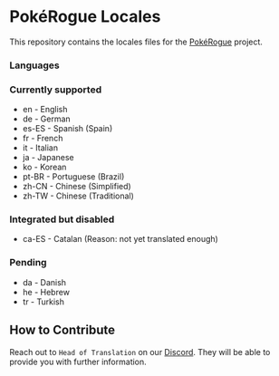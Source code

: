 # PokéRogue Locales

This repository contains the locales files for the [PokéRogue](https://github.com/pagefaultgames/pokerogue) project.

### Languages

### Currently supported

- en - English
- de - German
- es-ES - Spanish (Spain)
- fr - French
- it - Italian
- ja - Japanese
- ko - Korean
- pt-BR - Portuguese (Brazil)
- zh-CN - Chinese (Simplified)
- zh-TW - Chinese (Traditional)

### Integrated but disabled

- ca-ES - Catalan (Reason: not yet translated enough)

### Pending

- da - Danish
- he - Hebrew
- tr - Turkish

## How to Contribute

Reach out to `Head of Translation` on our [Discord](https://discord.gg/x6mnWhvc).
They will be able to provide you with further information.
